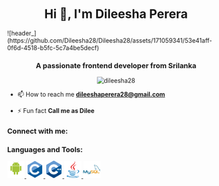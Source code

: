 <h1 align="center">Hi 👋, I'm Dileesha Perera</h1>
![header_](https://github.com/Dileesha28/Dileesha28/assets/171059341/53e41aff-0f6d-4518-b5fc-5c7a4be5decf)

<h3 align="center">A passionate frontend developer from Srilanka</h3>

<p align="center"> <img src="https://komarev.com/ghpvc/?username=dileesha28&label=Profile%20views&color=0e75b6&style=flat" alt="dileesha28" /> </p>

- 📫 How to reach me **dileeshaperera28@gmail.com**

- ⚡ Fun fact **Call me as Dilee**

<h3 align="left">Connect with me:</h3>
<p align="left">
</p>

<h3 align="left">Languages and Tools:</h3>
<p align="left"> <a href="https://developer.android.com" target="_blank" rel="noreferrer"> <img src="https://raw.githubusercontent.com/devicons/devicon/master/icons/android/android-original-wordmark.svg" alt="android" width="40" height="40"/> </a> <a href="https://www.cprogramming.com/" target="_blank" rel="noreferrer"> <img src="https://raw.githubusercontent.com/devicons/devicon/master/icons/c/c-original.svg" alt="c" width="40" height="40"/> </a> <a href="https://www.w3schools.com/cpp/" target="_blank" rel="noreferrer"> <img src="https://raw.githubusercontent.com/devicons/devicon/master/icons/cplusplus/cplusplus-original.svg" alt="cplusplus" width="40" height="40"/> </a> <a href="https://www.java.com" target="_blank" rel="noreferrer"> <img src="https://raw.githubusercontent.com/devicons/devicon/master/icons/java/java-original.svg" alt="java" width="40" height="40"/> </a> <a href="https://www.mysql.com/" target="_blank" rel="noreferrer"> <img src="https://raw.githubusercontent.com/devicons/devicon/master/icons/mysql/mysql-original-wordmark.svg" alt="mysql" width="40" height="40"/> </a> </p>
